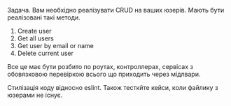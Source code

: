 Задача.
Вам необхідно реалізувати CRUD на ваших юзерів. 
Мають бути реалізовані такі методи.
1) Create user
2) Get all users
3) Get user by email or name
4) Delete current user

Все це має бути розбито по роутах, контроллерах, сервісах з обовязковою перевіркою всього що приходить через мідлвари.

Стилізація коду відносно eslint.
Також тесткйте кейси, коли файлику з юзерами не існує.